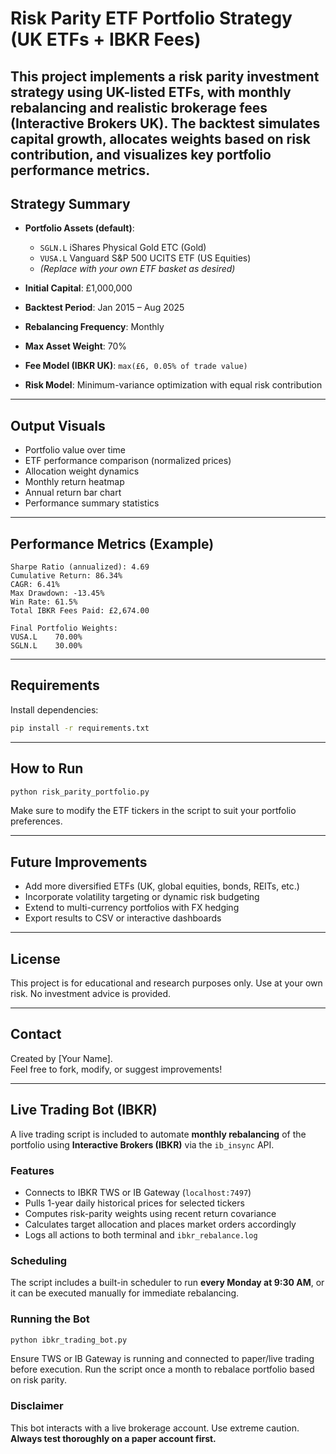 # Risk Parity ETF Portfolio Strategy (UK ETFs + IBKR Fees)

This project implements a **risk parity investment strategy** using **UK-listed ETFs**, with **monthly rebalancing** and **realistic brokerage fees** (Interactive Brokers UK). The backtest simulates capital growth, allocates weights based on risk contribution, and visualizes key portfolio performance metrics.
---

## Strategy Summary

- **Portfolio Assets (default)**:
  - `SGLN.L`  iShares Physical Gold ETC (Gold)
  - `VUSA.L`  Vanguard S&P 500 UCITS ETF (US Equities)
  - *(Replace with your own ETF basket as desired)*

- **Initial Capital**: £1,000,000  
- **Backtest Period**: Jan 2015 – Aug 2025  
- **Rebalancing Frequency**: Monthly  
- **Max Asset Weight**: 70%  
- **Fee Model (IBKR UK)**: `max(£6, 0.05% of trade value)`  
- **Risk Model**: Minimum-variance optimization with equal risk contribution

---

## Output Visuals

- Portfolio value over time
- ETF performance comparison (normalized prices)
- Allocation weight dynamics
- Monthly return heatmap
- Annual return bar chart
- Performance summary statistics

---

## Performance Metrics (Example)

```
Sharpe Ratio (annualized): 4.69
Cumulative Return: 86.34%
CAGR: 6.41%
Max Drawdown: -13.45%
Win Rate: 61.5%
Total IBKR Fees Paid: £2,674.00

Final Portfolio Weights:
VUSA.L    70.00%
SGLN.L    30.00%
```

---

## Requirements

Install dependencies:

```bash
pip install -r requirements.txt
```

---

##  How to Run

```bash
python risk_parity_portfolio.py
```

Make sure to modify the ETF tickers in the script to suit your portfolio preferences.

---

## Future Improvements

- Add more diversified ETFs (UK, global equities, bonds, REITs, etc.)
- Incorporate volatility targeting or dynamic risk budgeting
- Extend to multi-currency portfolios with FX hedging
- Export results to CSV or interactive dashboards

---

## License

This project is for educational and research purposes only. Use at your own risk. No investment advice is provided.

---

## Contact

Created by [Your Name].  
Feel free to fork, modify, or suggest improvements!


---

## Live Trading Bot (IBKR)

A live trading script is included to automate **monthly rebalancing** of the portfolio using **Interactive Brokers (IBKR)** via the `ib_insync` API.

### Features

- Connects to IBKR TWS or IB Gateway (`localhost:7497`)
- Pulls 1-year daily historical prices for selected tickers
- Computes risk-parity weights using recent return covariance
- Calculates target allocation and places market orders accordingly
- Logs all actions to both terminal and `ibkr_rebalance.log`

### Scheduling

The script includes a built-in scheduler to run **every Monday at 9:30 AM**, or it can be executed manually for immediate rebalancing.

### Running the Bot

```bash
python ibkr_trading_bot.py
```

Ensure TWS or IB Gateway is running and connected to paper/live trading before execution. Run the script once a month to rebalace portfolio based on risk parity. 

### Disclaimer

This bot interacts with a live brokerage account. Use extreme caution. **Always test thoroughly on a paper account first.**
